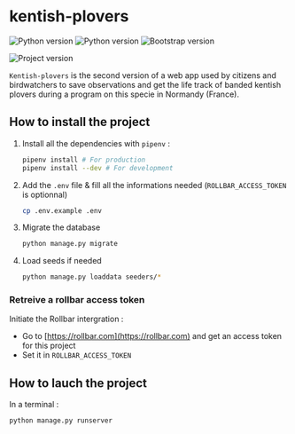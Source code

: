 # kentish-plovers

![Python version](https://img.shields.io/badge/Python_version-3.8-306998.svg?logo=Python&logoColor=white)
![Python version](https://img.shields.io/badge/Django_version-3.8-0C4B33.svg?logo=Django&logoColor=white)
![Bootstrap version](https://img.shields.io/badge/Bootstrap_version-5.0.0_beta2-563d7c.svg?logo=Bootstrap&logoColor=white)

![Project version](https://img.shields.io/badge/Project_version-1.0.1-ffd43b.svg)

`Kentish-plovers` is the second version of a web app used by citizens and birdwatchers to save observations and get the life track of banded kentish plovers during a program on this specie in Normandy (France).

## How to install the project

1. Install all the dependencies with `pipenv` :

   ```bash
   pipenv install # For production
   pipenv install --dev # For development
   ```

2. Add the `.env` file & fill all the informations needed (`ROLLBAR_ACCESS_TOKEN` is optionnal)

   ```bash
   cp .env.example .env
   ```

3. Migrate the database

   ```bash
   python manage.py migrate
   ```

4. Load seeds if needed

   ```bash
   python manage.py loaddata seeders/*
   ```

### Retreive a rollbar access token

Initiate the Rollbar intergration :

- Go to [https://rollbar.com](https://rollbar.com) and get an access token for this project
- Set it in `ROLLBAR_ACCESS_TOKEN`

## How to lauch the project

In a terminal :

```bash
python manage.py runserver
```
